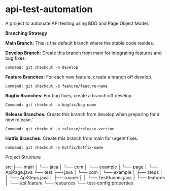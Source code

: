 # api-test-automation
A project to automate API testing using BDD and Page Object Model.

**Branching Strategy**

**Main Branch:** This is the default branch where the stable code resides.

**Develop Branch:** Create this branch from main for integrating features and bug fixes.

    Command: git checkout -b develop

**Feature Branches:** For each new feature, create a branch off develop.

    Command: git checkout -b feature/feature-name

**Bugfix Branches:** For bug fixes, create a branch off develop.

    Command: git checkout -b bugfix/bug-name

**Release Branches:** Create this branch from develop when preparing for a new release.'

    Command: git checkout -b release/release-version

**Hotfix Branches:** Create this branch from main for urgent fixes.

    Command: git checkout -b hotfix/hotfix-name

Project Structure 

src
 ├── main
 │    └── java
 │         └── com
 │              └── example
 │                   └── page
 │                        └── ApiPage.java
 └── test
      ├── java
      │    └── com
      │         └── example
      │              ├── steps
      │              │    └── ApiSteps.java
      │              ├── runner
      │              │    └── TestRunner.java
      │              └── features
      │                   └── api.feature
      └── resources
           └── test-config.properties

